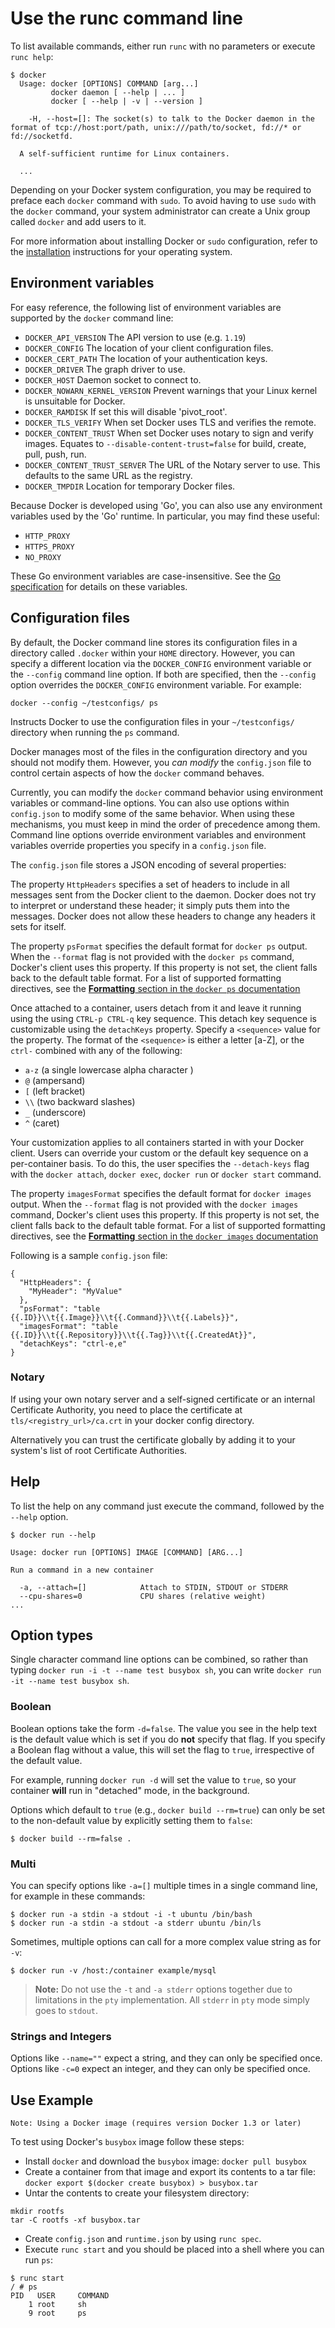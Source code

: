 <!--[metadata]>
+++
title = "Use the runc command line"
description = "runc's CLI command description and usage"
keywords = ["runc, runc documentation, CLI,  command line"]
+++
<![end-metadata]-->

# Use the runc command line

To list available commands, either run `runc` with no parameters
or execute `runc help`:

    $ docker
      Usage: docker [OPTIONS] COMMAND [arg...]
             docker daemon [ --help | ... ]
             docker [ --help | -v | --version ]

        -H, --host=[]: The socket(s) to talk to the Docker daemon in the format of tcp://host:port/path, unix:///path/to/socket, fd://* or fd://socketfd.

      A self-sufficient runtime for Linux containers.

      ...

Depending on your Docker system configuration, you may be required to preface
each `docker` command with `sudo`. To avoid having to use `sudo` with the
`docker` command, your system administrator can create a Unix group called
`docker` and add users to it.

For more information about installing Docker or `sudo` configuration, refer to
the [installation](../../installation/index.md) instructions for your operating system.

## Environment variables

For easy reference, the following list of environment variables are supported
by the `docker` command line:

* `DOCKER_API_VERSION` The API version to use (e.g. `1.19`)
* `DOCKER_CONFIG` The location of your client configuration files.
* `DOCKER_CERT_PATH` The location of your authentication keys.
* `DOCKER_DRIVER` The graph driver to use.
* `DOCKER_HOST` Daemon socket to connect to.
* `DOCKER_NOWARN_KERNEL_VERSION` Prevent warnings that your Linux kernel is
  unsuitable for Docker.
* `DOCKER_RAMDISK` If set this will disable 'pivot_root'.
* `DOCKER_TLS_VERIFY` When set Docker uses TLS and verifies the remote.
* `DOCKER_CONTENT_TRUST` When set Docker uses notary to sign and verify images.
  Equates to `--disable-content-trust=false` for build, create, pull, push, run.
* `DOCKER_CONTENT_TRUST_SERVER` The URL of the Notary server to use. This defaults
  to the same URL as the registry.
* `DOCKER_TMPDIR` Location for temporary Docker files.

Because Docker is developed using 'Go', you can also use any environment
variables used by the 'Go' runtime. In particular, you may find these useful:

* `HTTP_PROXY`
* `HTTPS_PROXY`
* `NO_PROXY`

These Go environment variables are case-insensitive. See the
[Go specification](http://golang.org/pkg/net/http/) for details on these
variables.

## Configuration files

By default, the Docker command line stores its configuration files in a
directory called `.docker` within your `HOME` directory. However, you can
specify a different location via the `DOCKER_CONFIG` environment variable
or the `--config` command line option. If both are specified, then the
`--config` option overrides the `DOCKER_CONFIG` environment variable.
For example:

    docker --config ~/testconfigs/ ps

Instructs Docker to use the configuration files in your `~/testconfigs/`
directory when running the `ps` command.

Docker manages most of the files in the configuration directory
and you should not modify them. However, you *can modify* the
`config.json` file to control certain aspects of how the `docker`
command behaves.

Currently, you can modify the `docker` command behavior using environment
variables or command-line options. You can also use options within
`config.json` to modify some of the same behavior. When using these
mechanisms, you must keep in mind the order of precedence among them. Command
line options override environment variables and environment variables override
properties you specify in a `config.json` file.

The `config.json` file stores a JSON encoding of several properties:

The property `HttpHeaders` specifies a set of headers to include in all messages
sent from the Docker client to the daemon. Docker does not try to interpret or
understand these header; it simply puts them into the messages. Docker does
not allow these headers to change any headers it sets for itself.

The property `psFormat` specifies the default format for `docker ps` output.
When the `--format` flag is not provided with the `docker ps` command,
Docker's client uses this property. If this property is not set, the client
falls back to the default table format. For a list of supported formatting
directives, see the
[**Formatting** section in the `docker ps` documentation](ps.md)

Once attached to a container, users detach from it and leave it running using
the using `CTRL-p CTRL-q` key sequence. This detach key sequence is customizable
using the `detachKeys` property. Specify a `<sequence>` value for the
property. The format of the `<sequence>` is either a letter [a-Z], or the `ctrl-`
combined with any of the following:

* `a-z` (a single lowercase alpha character )
* `@` (ampersand)
* `[` (left bracket)
* `\\` (two backward slashes)
*  `_` (underscore)
* `^` (caret)

Your customization applies to all containers started in with your Docker client.
Users can override your custom or the default key sequence on a per-container
basis. To do this, the user specifies the `--detach-keys` flag with the `docker
attach`, `docker exec`, `docker run` or `docker start` command.

The property `imagesFormat` specifies the default format for `docker images` output.
When the `--format` flag is not provided with the `docker images` command,
Docker's client uses this property. If this property is not set, the client
falls back to the default table format. For a list of supported formatting
directives, see the [**Formatting** section in the `docker images` documentation](images.md)

Following is a sample `config.json` file:

    {
      "HttpHeaders": {
        "MyHeader": "MyValue"
      },
      "psFormat": "table {{.ID}}\\t{{.Image}}\\t{{.Command}}\\t{{.Labels}}",
      "imagesFormat": "table {{.ID}}\\t{{.Repository}}\\t{{.Tag}}\\t{{.CreatedAt}}",
      "detachKeys": "ctrl-e,e"
    }

### Notary

If using your own notary server and a self-signed certificate or an internal
Certificate Authority, you need to place the certificate at
`tls/<registry_url>/ca.crt` in your docker config directory.

Alternatively you can trust the certificate globally by adding it to your system's
list of root Certificate Authorities.

## Help

To list the help on any command just execute the command, followed by the
`--help` option.

    $ docker run --help

    Usage: docker run [OPTIONS] IMAGE [COMMAND] [ARG...]

    Run a command in a new container

      -a, --attach=[]            Attach to STDIN, STDOUT or STDERR
      --cpu-shares=0             CPU shares (relative weight)
    ...

## Option types

Single character command line options can be combined, so rather than
typing `docker run -i -t --name test busybox sh`,
you can write `docker run -it --name test busybox sh`.

### Boolean

Boolean options take the form `-d=false`. The value you see in the help text is
the default value which is set if you do **not** specify that flag. If you
specify a Boolean flag without a value, this will set the flag to `true`,
irrespective of the default value.

For example, running `docker run -d` will set the value to `true`, so your
container **will** run in "detached" mode, in the background.

Options which default to `true` (e.g., `docker build --rm=true`) can only be
set to the non-default value by explicitly setting them to `false`:

    $ docker build --rm=false .

### Multi

You can specify options like `-a=[]` multiple times in a single command line,
for example in these commands:

    $ docker run -a stdin -a stdout -i -t ubuntu /bin/bash
    $ docker run -a stdin -a stdout -a stderr ubuntu /bin/ls

Sometimes, multiple options can call for a more complex value string as for
`-v`:

    $ docker run -v /host:/container example/mysql

> **Note:**
> Do not use the `-t` and `-a stderr` options together due to
> limitations in the `pty` implementation. All `stderr` in `pty` mode
> simply goes to `stdout`.

### Strings and Integers

Options like `--name=""` expect a string, and they
can only be specified once. Options like `-c=0`
expect an integer, and they can only be specified once.


## Use Example 

    Note: Using a Docker image (requires version Docker 1.3 or later)

To test using Docker's `busybox` image follow these steps:
* Install `docker` and download the `busybox` image: `docker pull busybox`
* Create a container from that image and export its contents to a tar file:
`docker export $(docker create busybox) > busybox.tar`
* Untar the contents to create your filesystem directory:
```
mkdir rootfs
tar -C rootfs -xf busybox.tar
```
* Create `config.json` and `runtime.json` by using `runc spec`.
* Execute `runc start` and you should be placed into a shell where you can run `ps`:
```
$ runc start
/ # ps
PID   USER     COMMAND
    1 root     sh
    9 root     ps
```